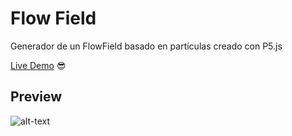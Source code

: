 # Flow Field
Generador de un FlowField basado en partículas creado con P5.js

[Live Demo](https://zevaguillo.github.io/Flow-Field/) 😎

## Preview

![alt-text](https://github.com/ZevaGuillo/Flow-Flied/blob/main/Screenshot.png)
